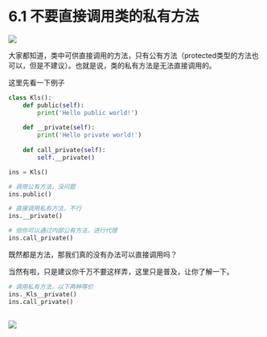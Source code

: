 # 6.1 不要直接调用类的私有方法
![](http://image.iswbm.com/20200804124133.png)

大家都知道，类中可供直接调用的方法，只有公有方法（protected类型的方法也可以，但是不建议）。也就是说，类的私有方法是无法直接调用的。

这里先看一下例子

```python
class Kls():
    def public(self):
        print('Hello public world!')
        
    def __private(self):
        print('Hello private world!')
        
    def call_private(self):
        self.__private()

ins = Kls()

# 调用公有方法，没问题
ins.public()

# 直接调用私有方法，不行
ins.__private()

# 但你可以通过内部公有方法，进行代理
ins.call_private()
```

既然都是方法，那我们真的没有办法可以直接调用吗？

当然有啦，只是建议你千万不要这样弄，这里只是普及，让你了解一下。

```python
# 调用私有方法，以下两种等价
ins._Kls__private()
ins.call_private()
```

## 

![](http://image.iswbm.com/20200607174235.png)
